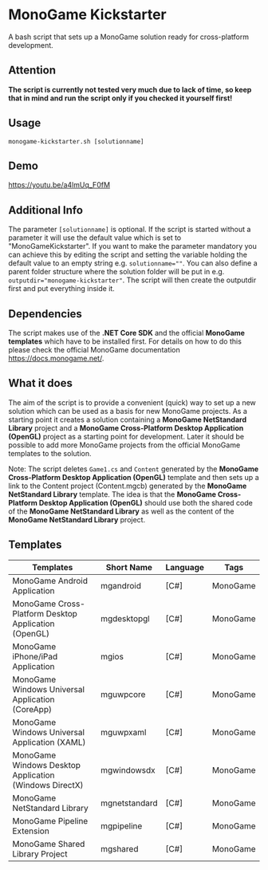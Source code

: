 # MonoGame Kickstarter
A bash script that sets up a MonoGame solution ready for cross-platform development.

## Attention

**The script is currently not tested very much due to lack of time, so keep that in mind and run the script only if you checked it yourself first!**

## Usage

`monogame-kickstarter.sh [solutionname]`

## Demo

https://youtu.be/a4lmUq_F0fM

## Additional Info

The parameter `[solutionname]` is optional. If the script is started without a parameter it will use the default value which is set to "MonoGameKickstarter". If you want to make the parameter mandatory you can achieve this by editing the script and setting the variable holding the default value to an empty string e.g. `solutionname=""`. You can also define a parent folder structure where the solution folder will be put in e.g. `outputdir="monogame-kickstarter"`. The script will then create the outputdir first and put everything inside it.

## Dependencies

The script makes use of the **.NET Core SDK** and the official **MonoGame templates** which have to be installed first. For details on how to do this please check the official MonoGame documentation https://docs.monogame.net/.

## What it does

The aim of the script is to provide a convenient (quick) way to set up a new solution which can be used as a basis for new MonoGame projects. As a starting point it creates a solution containing a **MonoGame NetStandard Library** project and a **MonoGame Cross-Platform Desktop Application (OpenGL)** project as a starting point for development. Later it should be possible to add more MonoGame projects from the official MonoGame templates to the solution.

Note: The script deletes `Game1.cs` and `Content` generated by the **MonoGame Cross-Platform Desktop Application (OpenGL)** template and then sets up a link to the Content project (Content.mgcb) generated by the **MonoGame NetStandard Library** template. The idea is that the **MonoGame Cross-Platform Desktop Application (OpenGL)** should use both the shared code of the **MonoGame NetStandard Library** as well as the content of the **MonoGame NetStandard Library** project.

## Templates

| Templates                                              | Short Name    | Language | Tags     |
|--------------------------------------------------------|---------------|----------|----------|
| MonoGame Android Application                           | mgandroid     | [C#]     | MonoGame |
| MonoGame Cross-Platform Desktop Application (OpenGL)   | mgdesktopgl   | [C#]     | MonoGame |
| MonoGame iPhone/iPad Application                       | mgios         | [C#]     | MonoGame |
| MonoGame Windows Universal Application (CoreApp)       | mguwpcore     | [C#]     | MonoGame |
| MonoGame Windows Universal Application (XAML)          | mguwpxaml     | [C#]     | MonoGame |
| MonoGame Windows Desktop Application (Windows DirectX) | mgwindowsdx   | [C#]     | MonoGame |
| MonoGame NetStandard Library                           | mgnetstandard | [C#]     | MonoGame |
| MonoGame Pipeline Extension                            | mgpipeline    | [C#]     | MonoGame |
| MonoGame Shared Library Project                        | mgshared      | [C#]     | MonoGame |
